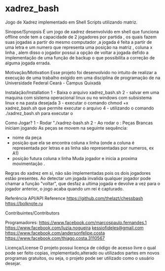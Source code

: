 # xadrez_bash
Jogo de Xadrez implementado em Shell Scripts utilizando matriz.

Sinopse/Synopsis
É um jogo de xadrez desenvolvido em shell  que funciona offline onde tem a capacidade de 2 jogadores por partida , os quais fazem suas jogadas a partir do mesmo computador ,a jogada é feita a partir de uma letra e um numero que representa uma posição na matriz , coluna x linha , alem disso o jogador possui a opção de voltar a jogada defido a implementação de uma função de backup o que possibilita a correção de alguma jogada errada.

Motivação/Motivation
Esse projeto foi desenvolvido no intuito de realizar a execução de uma trabalho exigido em uma  disciplina de programação de  na Universidade Federal Ceará - Campus Quixadá

Instalação/Installation
1 - Baixa o arquivo xadrez_bash.sh 
2 - salvar em uma maquina com sistema operacional linux ou no windows com subsistema linux e na pasta desejada 
3 - executar o comando chmod +x xadrez_bash.sh que permite executar o arquivo
4 - utilizando o comando ./xadrez_bash.sh para executar o  

Como Jogar?
1 - Rodar  "./xadrez-bash.sh
2 - Ao rodar o  :
Peças Brancas iniciam jogando
As peças se movem na seguinte sequência:
- nome da peça
- posição que ela se encontra coluna x linha (onde a coluna é representada por letras e as linha são representadas por numeros, ex A1)
- posição futura  coluna x linha 
Muda jogador e inicia a proxima movimentação .

Regras do xadrez em si, não são implementadas pois os dois jogadores estão presentes.
Ao detectar um jogada invalida qualquer jogador pode chamar a função "voltar", que desfaz
a ultima jogada e devolve a vez para o jogador anterior, o jogo acaba quando um rei é capturado. 


Referência API/API Reference
https://github.com/thelazt/chessbash
https://bolknote.ru

Contribuintes/Contributors

Programadores:
https://www.facebook.com/marcospaulo.fernandes.1
https://www.facebook.com/luzia.nogueira
kessiofideles@gmail.com
https://www.facebook.com/andersonfelipe.costa
https://www.facebook.com/thiago.costa.3110567

Licença/License
O projeto possui licença de código de acesso livre o qual pode ser feito copias, implementado,alterado ou utilizados partes em novos programas gratuitos, ou seja, o projeto pode ser utilizado como o usuário desejar.
